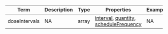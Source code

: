 |Term | Description | Type | Properties | Example | Enum|
| ---| ---| ---| ---| ---| --- |
| doseIntervals | NA | array | [interval](./interval.md), [quantity](./quantity.md), [scheduleFrequency](./scheduleFrequency.md) | NA | NA|
